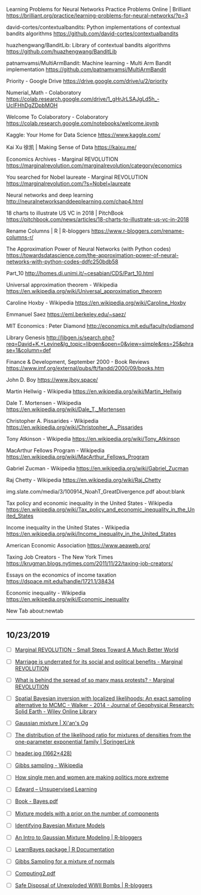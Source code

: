 Learning Problems for Neural Networks Practice Problems Online | Brilliant
https://brilliant.org/practice/learning-problems-for-neural-networks/?p=3

david-cortes/contextualbandits: Python implementations of contextual bandits algorithms
https://github.com/david-cortes/contextualbandits

huazhengwang/BanditLib: Library of contextual bandits algorithms
https://github.com/huazhengwang/BanditLib

patnamvamsi/MultiArmBandit: Machine learning - Multi Arm Bandit implementation
https://github.com/patnamvamsi/MultiArmBandit

Priority - Google Drive
https://drive.google.com/drive/u/2/priority

Numerial_Math - Colaboratory
https://colab.research.google.com/drive/1_gHrJrLSAJgLd5h_-UclFHhDgZDpbMOH

Welcome To Colaboratory - Colaboratory
https://colab.research.google.com/notebooks/welcome.ipynb

Kaggle: Your Home for Data Science
https://www.kaggle.com/

Kai Xu 徐凯 | Making Sense of Data
https://kaixu.me/

Economics Archives - Marginal REVOLUTION
https://marginalrevolution.com/marginalrevolution/category/economics

You searched for Nobel laureate - Marginal REVOLUTION
https://marginalrevolution.com/?s=Nobel+laureate

Neural networks and deep learning
http://neuralnetworksanddeeplearning.com/chap4.html

18 charts to illustrate US VC in 2018 | PitchBook
https://pitchbook.com/news/articles/18-charts-to-illustrate-us-vc-in-2018

Rename Columns | R | R-bloggers
https://www.r-bloggers.com/rename-columns-r/

The Approximation Power of Neural Networks (with Python codes)
https://towardsdatascience.com/the-approximation-power-of-neural-networks-with-python-codes-ddfc250bdb58

Part_10
http://homes.di.unimi.it/~cesabian/CDS/Part_10.html

Universal approximation theorem - Wikipedia
https://en.wikipedia.org/wiki/Universal_approximation_theorem




Caroline Hoxby - Wikipedia
https://en.wikipedia.org/wiki/Caroline_Hoxby

Emmanuel Saez
https://eml.berkeley.edu/~saez/

MIT Economics : Peter Diamond
http://economics.mit.edu/faculty/pdiamond

Library Genesis
http://libgen.is/search.php?req=David+K.+Levine&lg_topic=libgen&open=0&view=simple&res=25&phrase=1&column=def

Finance & Development, September 2000 - Book Reviews
https://www.imf.org/external/pubs/ft/fandd/2000/09/books.htm

John D. Boy
https://www.jboy.space/

Martin Hellwig - Wikipedia
https://en.wikipedia.org/wiki/Martin_Hellwig

Dale T. Mortensen - Wikipedia
https://en.wikipedia.org/wiki/Dale_T._Mortensen

Christopher A. Pissarides - Wikipedia
https://en.wikipedia.org/wiki/Christopher_A._Pissarides

Tony Atkinson - Wikipedia
https://en.wikipedia.org/wiki/Tony_Atkinson

MacArthur Fellows Program - Wikipedia
https://en.wikipedia.org/wiki/MacArthur_Fellows_Program

Gabriel Zucman - Wikipedia
https://en.wikipedia.org/wiki/Gabriel_Zucman

Raj Chetty - Wikipedia
https://en.wikipedia.org/wiki/Raj_Chetty

img.slate.com/media/3/100914_NoahT_GreatDivergence.pdf
about:blank

Tax policy and economic inequality in the United States - Wikipedia
https://en.wikipedia.org/wiki/Tax_policy_and_economic_inequality_in_the_United_States

Income inequality in the United States - Wikipedia
https://en.wikipedia.org/wiki/Income_inequality_in_the_United_States

American Economic Association
https://www.aeaweb.org/

Taxing Job Creators - The New York Times
https://krugman.blogs.nytimes.com/2011/11/22/taxing-job-creators/

Essays on the economics of income taxation
https://dspace.mit.edu/handle/1721.1/38434

Economic inequality - Wikipedia
https://en.wikipedia.org/wiki/Economic_inequality

New Tab
about:newtab





---


## 10/23/2019

- [ ] [Marginal REVOLUTION - Small Steps Toward A Much Better World](https://marginalrevolution.com/)

- [ ] [Marriage is underrated for its social and political benefits - Marginal REVOLUTION](https://marginalrevolution.com/marginalrevolution/2019/10/marriage-is-underrated-for-its-social-and-political-benefits.html)

- [ ] [What is behind the spread of so many mass protests? - Marginal REVOLUTION](https://marginalrevolution.com/marginalrevolution/2019/10/what-is-behind-the-spread-of-so-many-mass-protests.html)

- [ ] [Spatial Bayesian inversion with localized likelihoods: An exact sampling alternative to MCMC - Walker - 2014 - Journal of Geophysical Research: Solid Earth - Wiley Online Library](https://agupubs.onlinelibrary.wiley.com/doi/pdf/10.1002/2014JB011010)

- [ ] [Gaussian mixture | Xi'an's Og](https://xianblog.wordpress.com/tag/gaussian-mixture/)

- [ ] [The distribution of the likelihood ratio for mixtures of densities from the one-parameter exponential family | SpringerLink](https://link.springer.com/article/10.1007/BF01720593)

- [ ] [header.jpg (1662×428)](https://jwmi.github.io/images/header.jpg)

- [ ] [Gibbs sampling - Wikipedia](https://en.wikipedia.org/wiki/Gibbs_sampling)

- [ ] [How single men and women are making politics more extreme](https://theweek.com/articles/715794/how-single-men-women-are-making-politics-more-extreme)

- [ ] [Edward – Unsupervised Learning](http://edwardlib.org/tutorials/unsupervised)

- [ ] [Book - Bayes.pdf](chrome-extension://gfbliohnnapiefjpjlpjnehglfpaknnc/pages/pdf_viewer.html?r=http://www.stat.cmu.edu/~larry/=sml/Bayes.pdf)

- [ ] [Mixture models with a prior on the number of components](https://www.ncbi.nlm.nih.gov/pmc/articles/PMC6035010/)

- [ ] [Identifying Bayesian Mixture Models](https://mc-stan.org/users/documentation/case-studies/identifying_mixture_models.html)


- [ ] [An Intro to Gaussian Mixture Modeling | R-bloggers](https://www.r-bloggers.com/an-intro-to-gaussian-mixture-modeling/)

- [ ] [LearnBayes package | R Documentation](https://www.rdocumentation.org/packages/LearnBayes/versions/2.15.1)

- [ ] [Gibbs Sampling for a mixture of normals](https://stephens999.github.io/fiveMinuteStats/gibbs2.html)

- [ ] [Computing2.pdf](chrome-extension://gfbliohnnapiefjpjlpjnehglfpaknnc/pages/pdf_viewer.html?r=https://www4.stat.ncsu.edu/~reich/st740/Computing2.pdf)

- [ ] [Safe Disposal of Unexploded WWII Bombs | R-bloggers](https://www.r-bloggers.com/safe-disposal-of-unexploded-wwii-bombs-2/)

